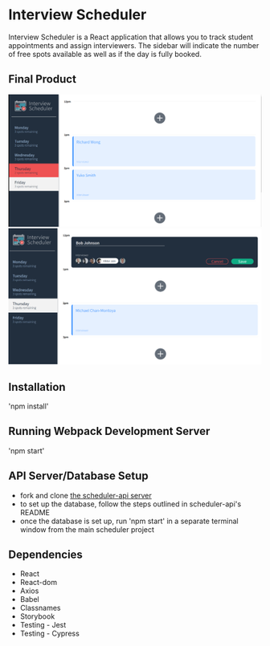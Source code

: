 # Interview Scheduler

Interview Scheduler is a React application that allows you to track student appointments and assign interviewers.
The sidebar will indicate the number of free spots available as well as if the day is fully booked.

## Final Product

!["Screenshot of scheduler 1"](https://github.com/DashaDasha88/scheduler/blob/master/public/images/scheduler-image-1.png)
!["Screenshot of scheduler 2"](https://github.com/DashaDasha88/scheduler/blob/master/public/images/scheduler-image-2.png)

## Installation
'npm install'

## Running Webpack Development Server
'npm start'

## API Server/Database Setup
- fork and clone [the scheduler-api server](https://github.com/lighthouse-labs/scheduler-api)
- to set up the database, follow the steps outlined in scheduler-api's README
- once the database is set up, run 'npm start' in a separate terminal window from the main scheduler project

## Dependencies

- React
- React-dom
- Axios
- Babel
- Classnames
- Storybook
- Testing - Jest
- Testing - Cypress
